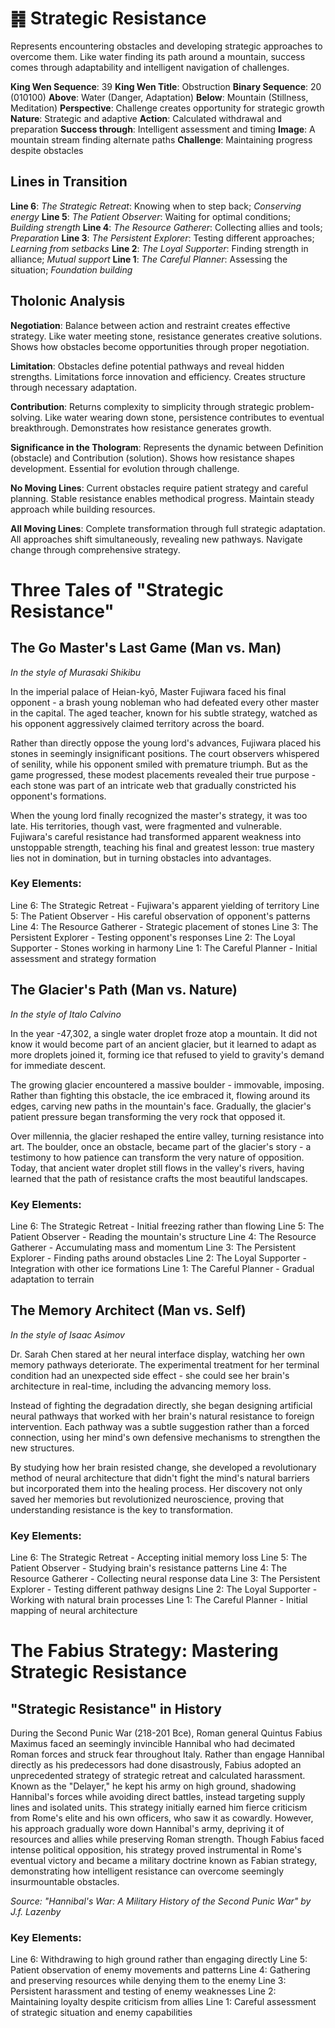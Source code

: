 # ䷦ Strategic Resistance

Represents encountering obstacles and developing strategic approaches to overcome them. Like water finding its path around a mountain, success comes through adaptability and intelligent navigation of challenges.


**King Wen Sequence**: 39
**King Wen Title**: Obstruction
**Binary Sequence**: 20 (010100)
**Above**: Water (Danger, Adaptation)
**Below**: Mountain (Stillness, Meditation)
**Perspective**: Challenge creates opportunity for strategic growth
**Nature**: Strategic and adaptive
**Action**: Calculated withdrawal and preparation
**Success through**: Intelligent assessment and timing
**Image**: A mountain stream finding alternate paths
**Challenge**: Maintaining progress despite obstacles

## Lines in Transition
**Line 6**: *The Strategic Retreat*: Knowing when to step back; *Conserving energy*
**Line 5**: *The Patient Observer*: Waiting for optimal conditions; *Building strength*
**Line 4**: *The Resource Gatherer*: Collecting allies and tools; *Preparation*
**Line 3**: *The Persistent Explorer*: Testing different approaches; *Learning from setbacks*
**Line 2**: *The Loyal Supporter*: Finding strength in alliance; *Mutual support*
**Line 1**: *The Careful Planner*: Assessing the situation; *Foundation building*

## Tholonic Analysis
**Negotiation**: Balance between action and restraint creates effective strategy. Like water meeting stone, resistance generates creative solutions. Shows how obstacles become opportunities through proper negotiation.

**Limitation**: Obstacles define potential pathways and reveal hidden strengths. Limitations force innovation and efficiency. Creates structure through necessary adaptation.

**Contribution**: Returns complexity to simplicity through strategic problem-solving. Like water wearing down stone, persistence contributes to eventual breakthrough. Demonstrates how resistance generates growth.

**Significance in the Thologram**: Represents the dynamic between Definition (obstacle) and Contribution (solution). Shows how resistance shapes development. Essential for evolution through challenge.

**No Moving Lines**: Current obstacles require patient strategy and careful planning. Stable resistance enables methodical progress. Maintain steady approach while building resources.

**All Moving Lines**: Complete transformation through full strategic adaptation. All approaches shift simultaneously, revealing new pathways. Navigate change through comprehensive strategy.
# Three Tales of "Strategic Resistance"

## The Go Master's Last Game (Man vs. Man)
*In the style of Murasaki Shikibu*

In the imperial palace of Heian-kyō, Master Fujiwara faced his final opponent - a brash young nobleman who had defeated every other master in the capital. The aged teacher, known for his subtle strategy, watched as his opponent aggressively claimed territory across the board.

Rather than directly oppose the young lord's advances, Fujiwara placed his stones in seemingly insignificant positions. The court observers whispered of senility, while his opponent smiled with premature triumph. But as the game progressed, these modest placements revealed their true purpose - each stone was part of an intricate web that gradually constricted his opponent's formations.

When the young lord finally recognized the master's strategy, it was too late. His territories, though vast, were fragmented and vulnerable. Fujiwara's careful resistance had transformed apparent weakness into unstoppable strength, teaching his final and greatest lesson: true mastery lies not in domination, but in turning obstacles into advantages.

### Key Elements:
Line 6: The Strategic Retreat - Fujiwara's apparent yielding of territory
Line 5: The Patient Observer - His careful observation of opponent's patterns
Line 4: The Resource Gatherer - Strategic placement of stones
Line 3: The Persistent Explorer - Testing opponent's responses
Line 2: The Loyal Supporter - Stones working in harmony
Line 1: The Careful Planner - Initial assessment and strategy formation

## The Glacier's Path (Man vs. Nature)
*In the style of Italo Calvino*

In the year -47,302, a single water droplet froze atop a mountain. It did not know it would become part of an ancient glacier, but it learned to adapt as more droplets joined it, forming ice that refused to yield to gravity's demand for immediate descent.

The growing glacier encountered a massive boulder - immovable, imposing. Rather than fighting this obstacle, the ice embraced it, flowing around its edges, carving new paths in the mountain's face. Gradually, the glacier's patient pressure began transforming the very rock that opposed it.

Over millennia, the glacier reshaped the entire valley, turning resistance into art. The boulder, once an obstacle, became part of the glacier's story - a testimony to how patience can transform the very nature of opposition. Today, that ancient water droplet still flows in the valley's rivers, having learned that the path of resistance crafts the most beautiful landscapes.

### Key Elements:
Line 6: The Strategic Retreat - Initial freezing rather than flowing
Line 5: The Patient Observer - Reading the mountain's structure
Line 4: The Resource Gatherer - Accumulating mass and momentum
Line 3: The Persistent Explorer - Finding paths around obstacles
Line 2: The Loyal Supporter - Integration with other ice formations
Line 1: The Careful Planner - Gradual adaptation to terrain

## The Memory Architect (Man vs. Self)
*In the style of Isaac Asimov*

Dr. Sarah Chen stared at her neural interface display, watching her own memory pathways deteriorate. The experimental treatment for her terminal condition had an unexpected side effect - she could see her brain's architecture in real-time, including the advancing memory loss.

Instead of fighting the degradation directly, she began designing artificial neural pathways that worked with her brain's natural resistance to foreign intervention. Each pathway was a subtle suggestion rather than a forced connection, using her mind's own defensive mechanisms to strengthen the new structures.

By studying how her brain resisted change, she developed a revolutionary method of neural architecture that didn't fight the mind's natural barriers but incorporated them into the healing process. Her discovery not only saved her memories but revolutionized neuroscience, proving that understanding resistance is the key to transformation.

### Key Elements:
Line 6: The Strategic Retreat - Accepting initial memory loss
Line 5: The Patient Observer - Studying brain's resistance patterns
Line 4: The Resource Gatherer - Collecting neural response data
Line 3: The Persistent Explorer - Testing different pathway designs
Line 2: The Loyal Supporter - Working with natural brain processes
Line 1: The Careful Planner - Initial mapping of neural architecture
# The Fabius Strategy: Mastering Strategic Resistance

## "Strategic Resistance" in History

During the Second Punic War (218-201 Bce), Roman general Quintus Fabius Maximus faced an seemingly invincible Hannibal who had decimated Roman forces and struck fear throughout Italy. Rather than engage Hannibal directly as his predecessors had done disastrously, Fabius adopted an unprecedented strategy of strategic retreat and calculated harassment. Known as the "Delayer," he kept his army on high ground, shadowing Hannibal's forces while avoiding direct battles, instead targeting supply lines and isolated units. This strategy initially earned him fierce criticism from Rome's elite and his own officers, who saw it as cowardly. However, his approach gradually wore down Hannibal's army, depriving it of resources and allies while preserving Roman strength. Though Fabius faced intense political opposition, his strategy proved instrumental in Rome's eventual victory and became a military doctrine known as Fabian strategy, demonstrating how intelligent resistance can overcome seemingly insurmountable obstacles.

*Source: "Hannibal's War: A Military History of the Second Punic War" by J.f. Lazenby*

### Key Elements:
Line 6: Withdrawing to high ground rather than engaging directly
Line 5: Patient observation of enemy movements and patterns
Line 4: Gathering and preserving resources while denying them to the enemy
Line 3: Persistent harassment and testing of enemy weaknesses
Line 2: Maintaining loyalty despite criticism from allies
Line 1: Careful assessment of strategic situation and enemy capabilities